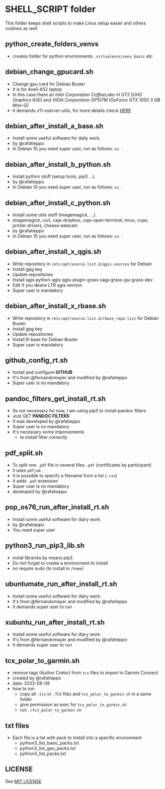 # SHELL_SCRIPT folder

This folder keeps shell scripts to make Linux setup easier and others
routines as well.

## python_create_folders_venvs

- creates folder for python environments `.virtualenvs/venv_basic` etc

## debian_change_gpucard.sh

- Change gpu card for Debian Buster
- It is for Avell-A52 laptop 
- In this case there an *Intel Corporation CoffeeLake-H GT2 [UHD Graphics 630]* and *VIDIA Corporation GP107M [GeForce GTX 1050 3 GB Max-Q]*
- It demands x11-xserver-utils, for more details check [HERE](https://rafatieppo.github.io/post/2020_05_25_debian_nvidia/)

## debian_after_install_a_base.sh

- Install some useful software for daily work.
- by @rafatieppo
- In Debian 10 you need super user, run as follows:
    `su -`

## debian_after_install_b_python.sh

- Install python stuff (setup tools, pip3 ...).
- by @rafatieppo
- In Debian 10 you need super user, run as follows:
    `su -`

## debian_after_install_c_python.sh

- Install some utils stuff (imagemagick, ...).
- imagemagick, curl, caja-dropbox, caja-open-terminal, tmux, cups, printer drivers, cheese webcam
- by @rafatieppo
- In Debian 10 you need super user, run as follows:
    `su -`

## debian_after_install_x_qgis.sh

- Write repository in `/etc/apt/source.list.d/qgis.sources` for Debian 
- Install gpg key
- Update repositories
- Install qgis python-qgis qgis-plugin-grass saga grass-gui grass-dev
- Edit if you desire LTR qgis version
- Super user is mandatory

## debian_after_install_x_rbase.sh

- Write repository in `/etc/apt/source.list.d/rbase_repo.list` for Debian Buster
- Install gpg key
- Update repositories
- Install R-base for Debian Buster
- Super user is mandatory

## github_config_rt.sh

- Install and configure **GITHUB**
- It's from @fernandomayer and modified by @rafatieppo
- Super user is no mandatory

## pandoc_filters_get_install_rt.sh

- Its not necessary for now, I am using pip3 to install pandoc filters
- Just GET **PANDOC FILTERS**
- It was developed by @rafatieppo
- Super user is no mandatory
- It's necessary some improvements
    - to install filter correctly

## pdf_split.sh

- To split one ```.pdf``` file in several files ```.pdf``` (certificates by participant)
- it uses ```pdfjam```
- It is possible to specify a filename from a list (```.csv```)
- It adds ```.pdf``` extension
- Super user is no mandatory
- developed by @rafatieppo

## pop_os76_run_after_install_rt.sh

- Install some useful software for diary work.
- by @rafatieppo
- You need super user

## python3_run_pip3_lib.sh

- instal libraries by means pip3
- Do not forget to create a environment to install
- no require sudo (to install in `/home`)

## ubuntumate_run_after_install_rt.sh

- Install some useful software for diary work.
- It's from @fernandomayer and modified by @rafatieppo
- It demands super user to run

## xubuntu_run_after_install_rt.sh

- Install some useful software for diary work.
- It's from @fernandomayer and modified by @rafatieppo
- It demands super user to run

## tcx_polar_to_garmin.sh

- remove tags (Author Cretor) from `tcx` files to import in Garmin Connect
- created by @rafatieppo
- date: 2022-08-09
- how to run
    - copy all `.tcx` or `.TCX` files and `tcx_polar_to_garmin.sh` in a same folder
    - give permission as exec for `tcx_polar_to_garmin.sh` 
    - run `./tcx_polar_to_garmin.sh` 

## txt files

- Each file is a list with pack to install into a specific environment
  - python3_list_basic_packs.txt
  - python3_list_geo_packs.txt
  - python3_list_packs.txt

## LICENSE

See [MIT LICENSE](https://github.com/rafatieppo/SHELL_SCRIPT/blob/master/LICENSE.md)



